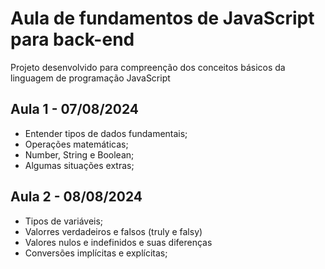 # Aula de fundamentos de JavaScript para back-end 

Projeto desenvolvido para compreenção dos conceitos básicos da linguagem de programação JavaScript

## Aula 1 - 07/08/2024

- Entender tipos de dados fundamentais;
- Operações matemáticas;
- Number, String e Boolean;
- Algumas situações extras;

## Aula 2 - 08/08/2024

- Tipos de variáveis;
- Valorres verdadeiros e falsos (truly e falsy)
- Valores nulos e indefinidos e suas diferenças
- Conversões implícitas e explícitas;
